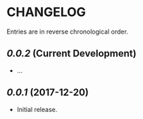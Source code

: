 # CHANGELOG

Entries are in reverse chronological order.

## *0.0.2* (Current Development)

  * ...

## *0.0.1* (2017-12-20)

  * Initial release.
